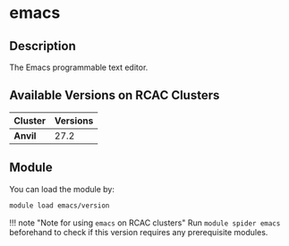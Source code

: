 # emacs

## Description
The Emacs programmable text editor.

## Available Versions on RCAC Clusters
|Cluster|Versions|
|---|---|
|**Anvil**|27.2|

## Module
You can load the module by:

```bash
module load emacs/version
```

!!! note "Note for using `emacs` on RCAC clusters"
    Run `module spider emacs` beforehand to check if this version requires any prerequisite modules.
